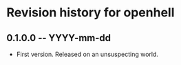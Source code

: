 # Revision history for openhell

## 0.1.0.0 -- YYYY-mm-dd

* First version. Released on an unsuspecting world.
